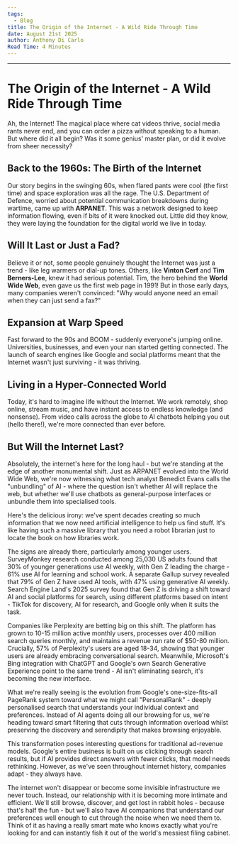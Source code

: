 ```yaml
---
tags:
  - Blog
title: The Origin of the Internet - A Wild Ride Through Time
date: August 21st 2025
author: Anthony Di Carlo
Read Time: 4 Minutes
---
```


---
# The Origin of the Internet - A Wild Ride Through Time

Ah, the Internet! The magical place where cat videos thrive, social media rants never end, and you can order a pizza without speaking to a human. But where did it all begin? Was it some genius' master plan, or did it evolve from sheer necessity?

## Back to the 1960s: The Birth of the Internet

Our story begins in the swinging 60s, when flared pants were cool (the first time) and space exploration was all the rage. The U.S. Department of Defence, worried about potential communication breakdowns during wartime, came up with **ARPANET**. This was a network designed to keep information flowing, even if bits of it were knocked out. Little did they know, they were laying the foundation for the digital world we live in today.

## Will It Last or Just a Fad?

Believe it or not, some people genuinely thought the Internet was just a trend - like leg warmers or dial-up tones. Others, like **Vinton Cerf** and **Tim Berners-Lee**, knew it had serious potential. Tim, the hero behind the **World Wide Web**, even gave us the first web page in 1991! But in those early days, many companies weren't convinced: "Why would anyone need an email when they can just send a fax?"

## Expansion at Warp Speed

Fast forward to the 90s and BOOM - suddenly everyone's jumping online. Universities, businesses, and even your nan started getting connected. The launch of search engines like Google and social platforms meant that the Internet wasn't just surviving - it was thriving.

## Living in a Hyper-Connected World

Today, it's hard to imagine life without the Internet. We work remotely, shop online, stream music, and have instant access to endless knowledge (and nonsense). From video calls across the globe to AI chatbots helping you out (hello there!), we're more connected than ever before.

## But Will the Internet Last?

Absolutely, the internet's here for the long haul - but we're standing at the edge of another monumental shift. Just as ARPANET evolved into the World Wide Web, we're now witnessing what tech analyst Benedict Evans calls the "unbundling" of AI - where the question isn't whether AI will replace the web, but whether we'll use chatbots as general-purpose interfaces or unbundle them into specialised tools.

Here's the delicious irony: we've spent decades creating so much information that we now need artificial intelligence to help us find stuff. It's like having such a massive library that you need a robot librarian just to locate the book on how libraries work.

The signs are already there, particularly among younger users. SurveyMonkey research conducted among 25,030 US adults found that 30% of younger generations use AI weekly, with Gen Z leading the charge - 61% use AI for learning and school work. A separate Gallup survey revealed that 79% of Gen Z have used AI tools, with 47% using generative AI weekly. Search Engine Land's 2025 survey found that Gen Z is driving a shift toward AI and social platforms for search, using different platforms based on intent - TikTok for discovery, AI for research, and Google only when it suits the task.

Companies like Perplexity are betting big on this shift. The platform has grown to 10-15 million active monthly users, processes over 400 million search queries monthly, and maintains a revenue run rate of $50-80 million. Crucially, 57% of Perplexity's users are aged 18-34, showing that younger users are already embracing conversational search. Meanwhile, Microsoft's Bing integration with ChatGPT and Google's own Search Generative Experience point to the same trend - AI isn't eliminating search, it's becoming the new interface.

What we're really seeing is the evolution from Google's one-size-fits-all PageRank system toward what we might call "PersonalRank" - deeply personalised search that understands your individual context and preferences. Instead of AI agents doing all our browsing for us, we're heading toward smart filtering that cuts through information overload whilst preserving the discovery and serendipity that makes browsing enjoyable.

This transformation poses interesting questions for traditional ad-revenue models. Google's entire business is built on us clicking through search results, but if AI provides direct answers with fewer clicks, that model needs rethinking. However, as we've seen throughout internet history, companies adapt - they always have.

The internet won't disappear or become some invisible infrastructure we never touch. Instead, our relationship with it is becoming more intimate and efficient. We'll still browse, discover, and get lost in rabbit holes - because that's half the fun - but we'll also have AI companions that understand our preferences well enough to cut through the noise when we need them to. Think of it as having a really smart mate who knows exactly what you're looking for and can instantly fish it out of the world's messiest filing cabinet. 

